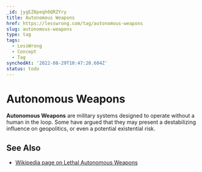 ```yaml
---
_id: jygEZ8peqh6QRZYry
title: Autonomous Weapons
href: https://lesswrong.com/tag/autonomous-weapons
slug: autonomous-weapons
type: tag
tags:
  - LessWrong
  - Concept
  - Tag
synchedAt: '2022-08-29T10:47:20.604Z'
status: todo
---
```


# Autonomous Weapons

**Autonomous Weapons** are military systems designed to operate without a human in the loop. Some have argued that they may present a destabilizing influence on geopolitics, or even a potential existential risk.

## See Also

- [Wikipedia page on Lethal Autonomous Weapons](https://en.wikipedia.org/wiki/Lethal_autonomous_weapon)

